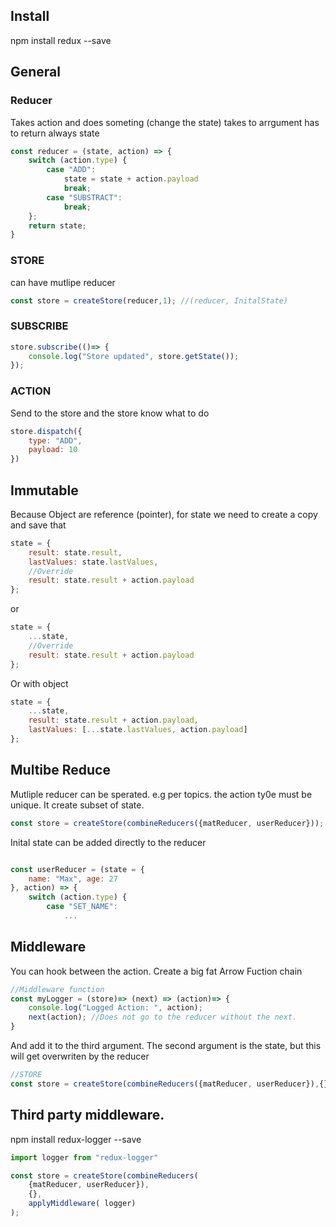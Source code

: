 

## Install
npm install redux --save

## General

### Reducer
Takes action and does someting (change the state)
takes to arrgument
has to return always state
```javascript
const reducer = (state, action) => {
    switch (action.type) {
        case "ADD":
            state = state + action.payload
            break;
        case "SUBSTRACT":
            break;
    };
    return state;
}
```

### STORE
can have mutlipe reducer
```javascript
const store = createStore(reducer,1); //(reducer, InitalState)
```

### SUBSCRIBE
```javascript
store.subscribe(()=> {
    console.log("Store updated", store.getState());
});
```

### ACTION
Send to the store and the store know what to do
```javascript
store.dispatch({
    type: "ADD",
    payload: 10
})
```

## Immutable

Because Object are reference (pointer), for state we need to create a copy and save that
```javascript
state = {
    result: state.result,
    lastValues: state.lastValues,
    //Override
    result: state.result + action.payload
};
```
or
```javascript
state = {
    ...state,
    //Override
    result: state.result + action.payload
};
```
Or with object
```javascript
state = {
    ...state,
    result: state.result + action.payload,
    lastValues: [...state.lastValues, action.payload]
};
```

## Multibe Reduce

Mutliple reducer can be sperated. e.g per topics. the action ty0e must be unique. 
It create subset of state. 
```javascript
const store = createStore(combineReducers({matReducer, userReducer})); //(reducer, InitalState)
```
Inital state can be added directly to the reducer
```javascript

const userReducer = (state = {
    name: "Max", age: 27
}, action) => {
    switch (action.type) {
        case "SET_NAME":
            ...
```
## Middleware
You can hook between the action.
Create a big fat Arrow Fuction chain 
```javascript
//Middleware function
const myLogger = (store)=> (next) => (action)=> {
    console.log("Logged Action: ", action);
    next(action); //Does not go to the reducer without the next.
}
```
And add it to the third argument. The second argument is the state, but this will get overwriten by the reducer
```javascript
//STORE
const store = createStore(combineReducers({matReducer, userReducer}),{},applyMiddleware(myLogger)); 
```
## Third party middleware.
npm install redux-logger --save
```javascript
import logger from "redux-logger"

const store = createStore(combineReducers(
    {matReducer, userReducer}),
    {},
    applyMiddleware( logger)
); 
```

